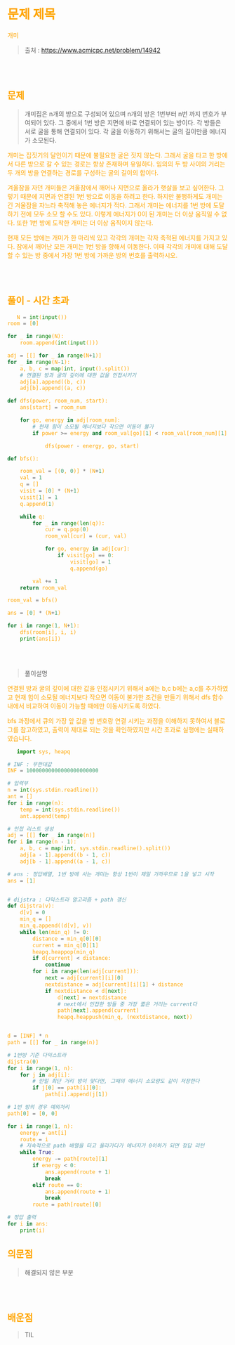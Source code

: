 <br/><Br>

<span style = "color:orange">

# 문제 제목
개미

> 출처 : https://www.acmicpc.net/problem/14942


<br/><br>

## 문제

> 개미집은 n개의 방으로 구성되어 있으며 n개의 방은 1번부터 n번 까지 번호가 부여되어 있다. 그 중에서 1번 방은 지면에 바로 연결되어 있는 방이다. 각 방들은 서로 굴을 통해 연결되어 있다. 각 굴을 이동하기 위해서는 굴의 길이만큼 에너지가 소모된다.

개미는 집짓기의 달인이기 때문에 불필요한 굴은 짓지 않는다. 그래서 굴을 타고 한 방에서 다른 방으로 갈 수 있는 경로는 항상 존재하며 유일하다. 임의의 두 방 사이의 거리는 두 개의 방을 연결하는 경로를 구성하는 굴의 길이의 합이다.

겨울잠을 자던 개미들은 겨울잠에서 깨어나 지면으로 올라가 햇살을 보고 싶어한다. 그렇기 때문에 지면과 연결된 1번 방으로 이동을 하려고 한다. 하지만 불행하게도 개미는 긴 겨울잠을 자느라 축적해 놓은 에너지가 적다. 그래서 개미는 에너지를 1번 방에 도달하기 전에 모두 소모 할 수도 있다. 이렇게 에너지가 0이 된 개미는 더 이상 움직일 수 없다. 또한 1번 방에 도착한 개미는 더 이상 움직이지 않는다.

현재 모든 방에는 개미가 한 마리씩 있고 각각의 개미는 각자 축적된 에너지를 가지고 있다. 잠에서 깨어난 모든 개미는 1번 방을 향해서 이동한다. 이때 각각의 개미에 대해 도달할 수 있는 방 중에서 가장 1번 방에 가까운 방의 번호를 출력하시오.

<br/><br>

## 풀이 - 시간 초과

```python
   N = int(input())
room = [0]

for _ in range(N):
    room.append(int(input()))

adj = [[] for _ in range(N+1)]
for _ in range(N-1):
    a, b, c = map(int, input().split())
    # 연결된 방과 굴의 깊이에 대한 값을 인접시키기
    adj[a].append((b, c))
    adj[b].append((a, c))

def dfs(power, room_num, start):
    ans[start] = room_num

    for go, energy in adj[room_num]:
        # 현재 힘이 소모될 에너지보다 작으면 이동이 불가
        if power >= energy and room_val[go][1] < room_val[room_num][1]:

            dfs(power - energy, go, start)

def bfs():

    room_val = [(0, 0)] * (N+1)
    val = 1
    q = []
    visit = [0] * (N+1)
    visit[1] = 1
    q.append(1)

    while q:
        for _ in range(len(q)):
            cur = q.pop(0)
            room_val[cur] = (cur, val)

            for go, energy in adj[cur]:
                if visit[go] == 0:
                    visit[go] = 1
                    q.append(go)

        val += 1
    return room_val

room_val = bfs()

ans = [0] * (N+1)

for i in range(1, N+1):
    dfs(room[i], i, i)
    print(ans[i])
 
```
<br>

> 풀이설명

연결된 방과 굴의 깊이에 대한 값을 인접시키기 위해서 a에는 b,c b에는 a,c를 추가하였고 현재 힘이 소모될 에너지보다 작으면 이동이 불가한 조건을 만들기 위해서 dfs 함수 내에서 비교하여 이동이 가능할 때에만 이동시키도록 하였다.

bfs 과정에서 큐의 가장 앞 값을 방 번호랑 연결 시키는 과정을 이해하지 못하여서 블로그를 참고하였고, 출력이 제대로 되는 것을 확인하였지만 시간 초과로 실행에는 실패하였습니다.


```python
   import sys, heapq

# INF : 무한대값
INF = 10000000000000000000000

# 입력부
n = int(sys.stdin.readline())
ant = []
for i in range(n):
    temp = int(sys.stdin.readline())
    ant.append(temp)

# 인접 리스트 생성
adj = [[] for _ in range(n)]
for i in range(n - 1):
    a, b, c = map(int, sys.stdin.readline().split())
    adj[a - 1].append((b - 1, c))
    adj[b - 1].append((a - 1, c))

# ans : 정답배열, 1번 방에 사는 개미는 항상 1번이 제일 가까우므로 1을 넣고 시작
ans = [1]


# dijstra : 다익스트라 알고리즘 + path 갱신
def dijstra(v):
    d[v] = 0
    min_q = []
    min_q.append((d[v], v))
    while len(min_q) != 0:
        distance = min_q[0][0]
        current = min_q[0][1]
        heapq.heappop(min_q)
        if d[current] < distance:
            continue
        for i in range(len(adj[current])):
            next = adj[current][i][0]
            nextdistance = adj[current][i][1] + distance
            if nextdistance < d[next]:
                d[next] = nextdistance
                # next에서 인접한 방들 중 가장 짧은 거리는 current다
                path[next].append(current)
                heapq.heappush(min_q, (nextdistance, next))


d = [INF] * n
path = [[] for _ in range(n)]

# 1번방 기준 다익스트라
dijstra(0)
for i in range(1, n):
    for j in adj[i]:
        # 만일 최단 거리 방이 맞다면, 그때의 에너지 소모량도 같이 저장한다
        if j[0] == path[i][0]:
            path[i].append(j[1])

# 1번 방의 경우 예외처리
path[0] = [0, 0]

for i in range(1, n):
    energy = ant[i]
    route = i
    # 지속적으로 path 배열을 타고 올라가다가 에너지가 0이하가 되면 정답 리턴
    while True:
        energy -= path[route][1]
        if energy < 0:
            ans.append(route + 1)
            break
        elif route == 0:
            ans.append(route + 1)
            break
        route = path[route][0]

# 정답 출력
for i in ans:
    print(i) 
```


## 의문점
> 해결되지 않은 부분


<br/><br>


## 배운점
> TIL

